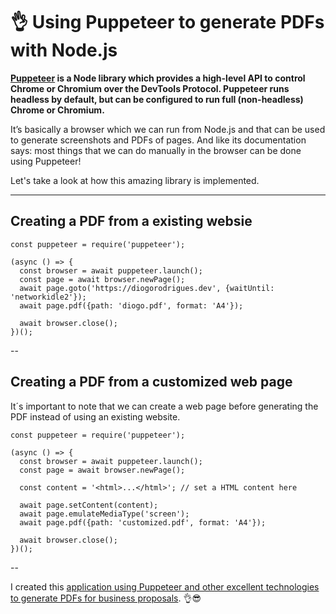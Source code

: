 # 👌 Using Puppeteer to generate PDFs with Node.js

__[Puppeteer](https://github.com/puppeteer/puppeteer) is a Node library which provides a high-level API to control Chrome or Chromium over the DevTools Protocol. Puppeteer runs headless by default, but can be configured to run full (non-headless) Chrome or Chromium.__

It’s basically a browser which we can run from Node.js and that can be used to generate screenshots and PDFs of pages. And like its documentation says: most things that we can do manually in the browser can be done using Puppeteer!

Let's take a look at how this amazing library is implemented.

---

## Creating a PDF from a existing websie

```
const puppeteer = require('puppeteer');

(async () => {
  const browser = await puppeteer.launch();
  const page = await browser.newPage();
  await page.goto('https://diogorodrigues.dev', {waitUntil: 'networkidle2'});
  await page.pdf({path: 'diogo.pdf', format: 'A4'});

  await browser.close();
})();
```

-- 

## Creating a PDF from a customized web page

It´s important to note that we can create a web page before generating the PDF instead of using an existing website.

```
const puppeteer = require('puppeteer');

(async () => {
  const browser = await puppeteer.launch();
  const page = await browser.newPage();

  const content = '<html>...</html>'; // set a HTML content here

  await page.setContent(content);
  await page.emulateMediaType('screen');
  await page.pdf({path: 'customized.pdf', format: 'A4'});

  await browser.close();
})();
```

-- 

I created this [application using Puppeteer and other excellent technologies to generate PDFs for business proposals](https://github.com/diogorodrigues/pdf-generator-nodejs-puppeteer). 👌😎